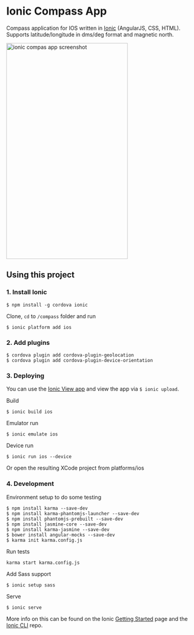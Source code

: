 Ionic Compass App
=====================

Compass application for IOS written in <a href="http://ionicframework.com/">Ionic</a> (AngularJS, CSS, HTML). 
Supports latitude/longitude in dms/deg format and magnetic north. 

<img src="https://dl.dropboxusercontent.com/u/3841253/compas-screenshot.png" width="320" height="568" alt="ionic compas app screenshot" />

## Using this project

### 1. Install Ionic

    $ npm install -g cordova ionic

Clone, ` cd ` to ` /compass ` folder and run

    $ ionic platform add ios

### 2. Add plugins

    $ cordova plugin add cordova-plugin-geolocation
    $ cordova plugin add cordova-plugin-device-orientation

### 3. Deploying
 
You can use the <a href="https://apps.ionic.io/apps">Ionic View app</a> and view the app via <code>$ ionic upload</code>. 


Build 

    $ ionic build ios

Emulator run

    $ ionic emulate ios

Device run

    $ ionic run ios --device
    
Or open the resulting XCode project from platforms/ios

### 4. Development

Environment setup to do some testing

    $ npm install karma --save-dev
    $ npm install karma-phantomjs-launcher --save-dev
    $ npm install phantomjs-prebuilt --save-dev
    $ npm install jasmine-core --save-dev
    $ npm install karma-jasmine --save-dev
    $ bower install angular-mocks --save-dev
    $ karma init karma.config.js
    
Run tests

    karma start karma.config.js

Add Sass support

    $ ionic setup sass

Serve
 
    $ ionic serve

More info on this can be found on the Ionic [Getting Started](http://ionicframework.com/getting-started) page and the [Ionic CLI](https://github.com/driftyco/ionic-cli) repo.